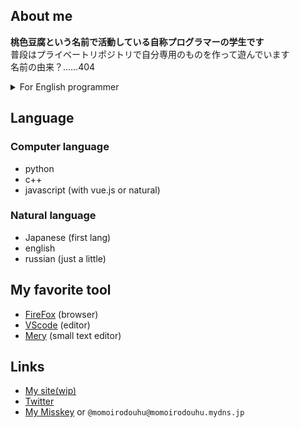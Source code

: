 ## About me
**桃色豆腐という名前で活動している自称プログラマーの学生です** <br>
普段はプライベートリポジトリで自分専用のものを作って遊んでいます<br>
名前の由来？……404

<details>
<summary>For English programmer</summary>
<b>Farst, if you came my profile because my English was bad, sorry.</b><br><br>
My name is Momoirodouhu.<br>
I'm a Japanese student studying programming.
</details>

<!--
[![Anurag's GitHub stats](https://github-readme-stats.vercel.app/api?username=momoirodouhu&show_icons=true
)](https://github.com/anuraghazra/github-readme-stats)

[![Top Langs](https://github-readme-stats.vercel.app/api/top-langs/?username=momoirodouhu&layout=compact&theme=dracula)](https://github.com/anuraghazra/github-readme-stats)
-->

## Language
### Computer language
- python
- c++
- javascript (with vue.js or natural)

### Natural language
- Japanese (first lang)
- english
- russian (just a little)

## My favorite tool
- [FireFox](https://www.mozilla.org/en-US/firefox/) (browser)
- [VScode](https://code.visualstudio.com/) (editor)
- [Mery](https://www.haijin-boys.com/wiki/) (small text editor)

## Links
- [My site(wip)](http://momoiro.me/)
- [Twitter](https://twitter.com/momoirodouhu)
- [My Misskey](https://momoirodouhu.mydns.jp/) or `@momoirodouhu@momoirodouhu.mydns.jp`


<!--
**momoirodouhu/momoirodouhu** is a ✨ _special_ ✨ repository because its `README.md` (this file) appears on your GitHub profile.

Here are some ideas to get you started:

- 🔭 I’m currently working on ...
- 🌱 I’m currently learning ...
- 👯 I’m looking to collaborate on ...
- 🤔 I’m looking for help with ...
- 💬 Ask me about ...
- 📫 How to reach me: ...
- 😄 Pronouns: ...
- ⚡ Fun fact: ...
-->
